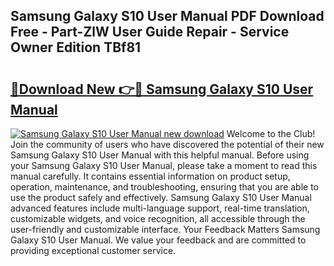 ## Samsung Galaxy S10 User Manual PDF Download Free - Part-ZlW User Guide Repair - Service Owner Edition TBf81

# <h2><a href="http://cf17374.oget.top/?id=Samsung+Galaxy+S10+User+Manual">🔗Download New 👉🔴 Samsung Galaxy S10 User Manual</a></h2>

[![Samsung Galaxy S10 User Manual new download](https://i.imgur.com/5g1atiW.png)](http://cf17374.oget.top/?id=Samsung+Galaxy+S10+User+Manual)
Welcome to the Club! Join the community of users who have discovered the potential of their new Samsung Galaxy S10 User Manual with this helpful manual. Before using your Samsung Galaxy S10 User Manual, please take a moment to read this manual carefully. It contains essential information on product setup, operation, maintenance, and troubleshooting, ensuring that you are able to use the product safely and effectively. Samsung Galaxy S10 User Manual advanced features include multi-language support, real-time translation, customizable widgets, and voice recognition, all accessible through the user-friendly and customizable interface. Your Feedback Matters Samsung Galaxy S10 User Manual. We value your feedback and are committed to providing exceptional customer service.
